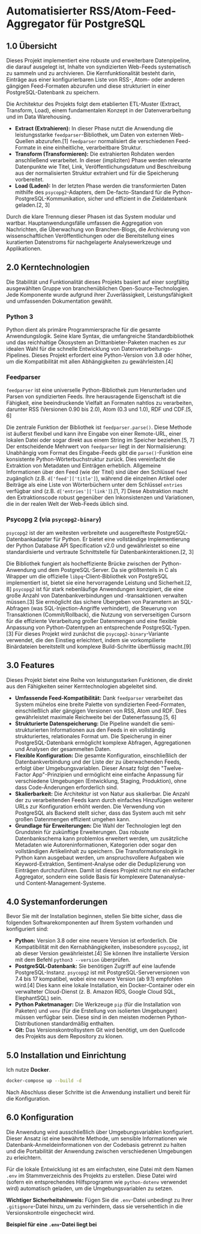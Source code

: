 # Automatisierter RSS/Atom-Feed-Aggregator für PostgreSQL

## 1.0 Übersicht

Dieses Projekt implementiert eine robuste und erweiterbare Datenpipeline, die darauf ausgelegt ist, Inhalte von syndizierten Web-Feeds systematisch zu sammeln und zu archivieren. Die Kernfunktionalität besteht darin, Einträge aus einer konfigurierbaren Liste von RSS-, Atom- oder anderen gängigen Feed-Formaten abzurufen und diese strukturiert in einer PostgreSQL-Datenbank zu speichern.

Die Architektur des Projekts folgt dem etablierten ETL-Muster (Extract, Transform, Load), einem fundamentalen Konzept in der Datenverarbeitung und im Data Warehousing.

  * **Extract (Extrahieren):** In dieser Phase nutzt die Anwendung die leistungsstarke `feedparser`-Bibliothek, um Daten von externen Web-Quellen abzurufen.[1] `feedparser` normalisiert die verschiedenen Feed-Formate in eine einheitliche, verarbeitbare Struktur.
  * **Transform (Transformieren):** Die extrahierten Rohdaten werden anschließend verarbeitet. In dieser (impliziten) Phase werden relevante Datenpunkte wie Titel, Link, Veröffentlichungsdatum und Beschreibung aus der normalisierten Struktur extrahiert und für die Speicherung vorbereitet.
  * **Load (Laden):** In der letzten Phase werden die transformierten Daten mithilfe des `psycopg2`-Adapters, dem De-facto-Standard für die Python-PostgreSQL-Kommunikation, sicher und effizient in die Zieldatenbank geladen.[2, 3]

Durch die klare Trennung dieser Phasen ist das System modular und wartbar. Hauptanwendungsfälle umfassen die Aggregation von Nachrichten, die Überwachung von Branchen-Blogs, die Archivierung von wissenschaftlichen Veröffentlichungen oder die Bereitstellung eines kuratierten Datenstroms für nachgelagerte Analysewerkzeuge und Applikationen.

## 2.0 Kerntechnologien

Die Stabilität und Funktionalität dieses Projekts basiert auf einer sorgfältig ausgewählten Gruppe von branchenüblichen Open-Source-Technologien. Jede Komponente wurde aufgrund ihrer Zuverlässigkeit, Leistungsfähigkeit und umfassenden Dokumentation gewählt.

### Python 3

Python dient als primäre Programmiersprache für die gesamte Anwendungslogik. Seine klare Syntax, die umfangreiche Standardbibliothek und das reichhaltige Ökosystem an Drittanbieter-Paketen machen es zur idealen Wahl für die schnelle Entwicklung von Datenverarbeitungs-Pipelines. Dieses Projekt erfordert eine Python-Version von 3.8 oder höher, um die Kompatibilität mit allen Abhängigkeiten zu gewährleisten.[4]

### Feedparser

`feedparser` ist eine universelle Python-Bibliothek zum Herunterladen und Parsen von syndizierten Feeds. Ihre herausragende Eigenschaft ist die Fähigkeit, eine beeindruckende Vielfalt an Formaten nahtlos zu verarbeiten, darunter RSS (Versionen 0.90 bis 2.0), Atom (0.3 und 1.0), RDF und CDF.[5, 6]

Die zentrale Funktion der Bibliothek ist `feedparser.parse()`. Diese Methode ist äußerst flexibel und kann ihre Eingabe von einer Remote-URL, einer lokalen Datei oder sogar direkt aus einem String im Speicher beziehen.[5, 7] Der entscheidende Mehrwert von `feedparser` liegt in der Normalisierung: Unabhängig vom Format des Eingabe-Feeds gibt die `parse()`-Funktion eine konsistente Python-Wörterbuchstruktur zurück. Dies vereinfacht die Extraktion von Metadaten und Einträgen erheblich. Allgemeine Informationen über den Feed (wie der Titel) sind über den Schlüssel `feed` zugänglich (z.B. `d['feed']['title']`), während die einzelnen Artikel oder Beiträge als eine Liste von Wörterbüchern unter dem Schlüssel `entries` verfügbar sind (z.B. `d['entries']['link']`).[1, 7] Diese Abstraktion macht den Extraktionscode robust gegenüber den Inkonsistenzen und Variationen, die in der realen Welt der Web-Feeds üblich sind.

### Psycopg 2 (via `psycopg2-binary`)

`psycopg2` ist der am weitesten verbreitete und ausgereifteste PostgreSQL-Datenbankadapter für Python. Er bietet eine vollständige Implementierung der Python Database API Specification v2.0 und gewährleistet so eine standardisierte und vertraute Schnittstelle für Datenbankinteraktionen.[2, 3]

Die Bibliothek fungiert als hocheffiziente Brücke zwischen der Python-Anwendung und dem PostgreSQL-Server. Da sie größtenteils in C als Wrapper um die offizielle `libpq`-Client-Bibliothek von PostgreSQL implementiert ist, bietet sie eine hervorragende Leistung und Sicherheit.[2, 8] `psycopg2` ist für stark nebenläufige Anwendungen konzipiert, die eine große Anzahl von Datenbankverbindungen und -transaktionen verwalten müssen.[3] Sie ermöglicht das sichere Übergeben von Parametern an SQL-Abfragen (was SQL-Injection-Angriffe verhindert), die Steuerung von Transaktionen (Commit/Rollback), die Nutzung von serverseitigen Cursorn für die effiziente Verarbeitung großer Datenmengen und eine flexible Anpassung von Python-Datentypen an entsprechende PostgreSQL-Typen.[3] Für dieses Projekt wird zunächst die `psycopg2-binary`-Variante verwendet, die den Einstieg erleichtert, indem sie vorkompilierte Binärdateien bereitstellt und komplexe Build-Schritte überflüssig macht.[9]

## 3.0 Features

Dieses Projekt bietet eine Reihe von leistungsstarken Funktionen, die direkt aus den Fähigkeiten seiner Kerntechnologien abgeleitet sind.

  * **Umfassende Feed-Kompatibilität:** Dank `feedparser` verarbeitet das System mühelos eine breite Palette von syndizierten Feed-Formaten, einschließlich aller gängigen Versionen von RSS, Atom und RDF. Dies gewährleistet maximale Reichweite bei der Datenerfassung.[5, 6]
  * **Strukturierte Datenspeicherung:** Die Pipeline wandelt die semi-strukturierten Informationen aus den Feeds in ein vollständig strukturiertes, relationales Format um. Die Speicherung in einer PostgreSQL-Datenbank ermöglicht komplexe Abfragen, Aggregationen und Analysen der gesammelten Daten.
  * **Flexible Konfiguration:** Die gesamte Konfiguration, einschließlich der Datenbankverbindung und der Liste der zu überwachenden Feeds, erfolgt über Umgebungsvariablen. Dieser Ansatz folgt den "Twelve-Factor App"-Prinzipien und ermöglicht eine einfache Anpassung für verschiedene Umgebungen (Entwicklung, Staging, Produktion), ohne dass Code-Änderungen erforderlich sind.
  * **Skalierbarkeit:** Die Architektur ist von Natur aus skalierbar. Die Anzahl der zu verarbeitenden Feeds kann durch einfaches Hinzufügen weiterer URLs zur Konfiguration erhöht werden. Die Verwendung von PostgreSQL als Backend stellt sicher, dass das System auch mit sehr großen Datenmengen effizient umgehen kann.
  * **Grundlage für Erweiterungen:** Die Wahl der Technologien legt den Grundstein für zukünftige Erweiterungen. Das robuste Datenbankschema kann problemlos erweitert werden, um zusätzliche Metadaten wie Autoreninformationen, Kategorien oder sogar den vollständigen Artikelinhalt zu speichern. Die Transformationslogik in Python kann ausgebaut werden, um anspruchsvollere Aufgaben wie Keyword-Extraktion, Sentiment-Analyse oder die Deduplizierung von Einträgen durchzuführen. Damit ist dieses Projekt nicht nur ein einfacher Aggregator, sondern eine solide Basis für komplexere Datenanalyse- und Content-Management-Systeme.

## 4.0 Systemanforderungen

Bevor Sie mit der Installation beginnen, stellen Sie bitte sicher, dass die folgenden Softwarekomponenten auf Ihrem System vorhanden und konfiguriert sind:

  * **Python:** Version 3.8 oder eine neuere Version ist erforderlich. Die Kompatibilität mit den Kernabhängigkeiten, insbesondere `psycopg2`, ist ab dieser Version gewährleistet.[4] Sie können Ihre installierte Version mit dem Befehl `python3 --version` überprüfen.
  * **PostgreSQL-Datenbank:** Sie benötigen Zugriff auf eine laufende PostgreSQL-Instanz. `psycopg2` ist mit PostgreSQL-Serverversionen von 7.4 bis 17 kompatibel, wobei eine neuere Version (ab 9.1) empfohlen wird.[4] Dies kann eine lokale Installation, ein Docker-Container oder ein verwalteter Cloud-Dienst (z. B. Amazon RDS, Google Cloud SQL, ElephantSQL) sein.
  * **Python Paketmanager:** Die Werkzeuge `pip` (für die Installation von Paketen) und `venv` (für die Erstellung von isolierten Umgebungen) müssen verfügbar sein. Diese sind in den meisten modernen Python-Distributionen standardmäßig enthalten.
  * **Git:** Das Versionskontrollsystem Git wird benötigt, um den Quellcode des Projekts aus dem Repository zu klonen.

## 5.0 Installation und Einrichtung
Ich nutze **Docker**.

```bash
docker-compose up --build -d
```

Nach Abschluss dieser Schritte ist die Anwendung installiert und bereit für die Konfiguration.

## 6.0 Konfiguration

Die Anwendung wird ausschließlich über Umgebungsvariablen konfiguriert. Dieser Ansatz ist eine bewährte Methode, um sensible Informationen wie Datenbank-Anmeldeinformationen von der Codebasis getrennt zu halten und die Portabilität der Anwendung zwischen verschiedenen Umgebungen zu erleichtern.

Für die lokale Entwicklung ist es am einfachsten, eine Datei mit dem Namen `.env` im Stammverzeichnis des Projekts zu erstellen. Diese Datei wird (sofern ein entsprechendes Hilfsprogramm wie `python-dotenv` verwendet wird) automatisch geladen, um die Umgebungsvariablen zu setzen.

**Wichtiger Sicherheitshinweis:** Fügen Sie die `.env`-Datei unbedingt zu Ihrer `.gitignore`-Datei hinzu, um zu verhindern, dass sie versehentlich in die Versionskontrolle eingecheckt wird.

**Beispiel für eine `.env`-Datei liegt bei**


